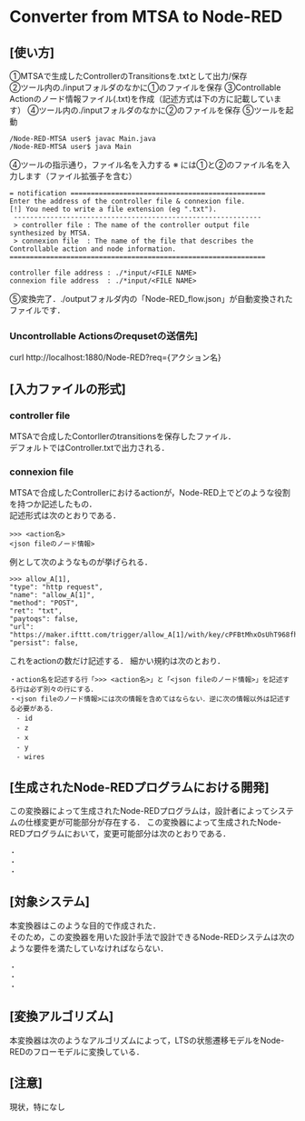 # Converter from MTSA to Node-RED
## [使い方]
①MTSAで生成したControllerのTransitionsを.txtとして出力/保存  
②ツール内の./inputフォルダのなかに①のファイルを保存 
③Controllable Actionのノード情報ファイル(.txt)を作成（記述方式は下の方に記載しています）
④ツール内の./inputフォルダのなかに②のファイルを保存 
⑤ツールを起動
```
/Node-RED-MTSA user$ javac Main.java
/Node-RED-MTSA user$ java Main
```
④ツールの指示通り，ファイル名を入力する 
※ <FILE NAME>には①と②のファイル名を入力します（ファイル拡張子を含む）  
```
= notification ================================================
Enter the address of the controller file & connexion file. 
[!] You need to write a file extension (eg ".txt").
 -------------------------------------------------------------
 > controller file : The name of the controller output file synthesized by MTSA.
 > connexion file  : The name of the file that describes the Controllable action and node information.
===============================================================

controller file address : ./*input/<FILE NAME>
connexion file address  : ./*input/<FILE NAME>
```
⑤変換完了．./outputフォルダ内の「Node-RED_flow.json」が自動変換されたファイルです．  
  
### Uncontrollable Actionsのrequsetの送信先] 
curl http://localhost:1880/Node-RED?req={アクション名}  

## [入力ファイルの形式]
### controller file
MTSAで合成したContorllerのtransitionsを保存したファイル．  
デフォルトではController.txtで出力される．

### connexion file
MTSAで合成したControllerにおけるactionが，Node-RED上でどのような役割を持つか記述したもの．  
記述形式は次のとおりである．

```
>>> <action名>
<json fileのノード情報>
```
例として次のようなものが挙げられる．
```
>>> allow_A[1],
"type": "http request",
"name": "allow_A[1]",
"method": "POST",
"ret": "txt",
"paytoqs": false,
"url": "https://maker.ifttt.com/trigger/allow_A[1]/with/key/cPFBtMhxOsUhT968fhqXb9",
"persist": false,
```
これをactionの数だけ記述する．
細かい規約は次のとおり．
```
・action名を記述する行「>>> <action名>」と「<json fileのノード情報>」を記述する行は必ず別々の行にする．
・<json fileのノード情報>には次の情報を含めてはならない．逆に次の情報以外は記述する必要がある．
　- id
　- z
　- x
　- y
　- wires
```

## [生成されたNode-REDプログラムにおける開発]
この変換器によって生成されたNode-REDプログラムは，設計者によってシステムの仕様変更が可能部分が存在する．
この変換器によって生成されたNode-REDプログラムにおいて，変更可能部分は次のとおりである．
```
・
・
・
```

## [対象システム]
本変換器はこのような目的で作成された．  
そのため，この変換器を用いた設計手法で設計できるNode-REDシステムは次のような要件を満たしていなければならない．
```
・
・
・
```

## [変換アルゴリズム]
本変換器は次のようなアルゴリズムによって，LTSの状態遷移モデルをNode-REDのフローモデルに変換している．



## [注意]
<!-- 今回の場合，Controllable ActionはIFTTT経由で発火することを想定しています．   -->
<!-- https://maker.ifttt.com/trigger/{アクション名}/with/key/{IFTTTアカウント固有キー}   -->
<!-- ですべて発火することが想定されています．   -->
  
現状，特になし